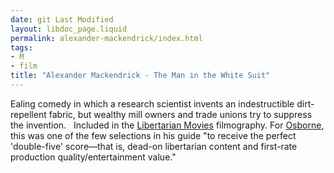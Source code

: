 ```yaml
---
date: git Last Modified
layout: libdoc_page.liquid
permalink: alexander-mackendrick/index.html
tags:
- M
- film
title: "Alexander Mackendrick - The Man in the White Suit"
---
```


Ealing comedy in which a research scientist invents an indestructible  dirt-repellent fabric, but wealthy mill owners and trade unions try to suppress  the invention.
  
 Included in the <a href="http://libertarianmovies.net/F/Fahrenheit-451-1966-.html">Libertarian  Movies</a> filmography. For <a href="biblio.htm#Osborne">Osborne</a>, this was  one of the few selections in his guide "to receive the perfect 'double-five'  score—that is, dead-on libertarian content and first-rate production  quality/entertainment value."